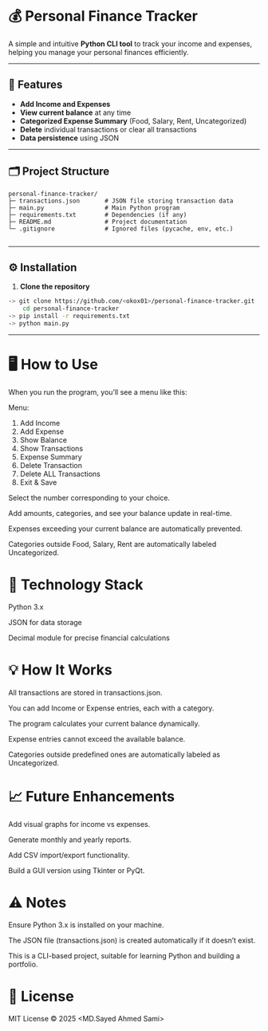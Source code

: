 # 💰 Personal Finance Tracker

A simple and intuitive **Python CLI tool** to track your income and expenses, helping you manage your personal finances efficiently.

---

## 📌 Features

- **Add Income and Expenses**  
- **View current balance** at any time  
- **Categorized Expense Summary** (Food, Salary, Rent, Uncategorized)  
- **Delete** individual transactions or clear all transactions  
- **Data persistence** using JSON  

---

## 🗂 Project Structure

```text
personal-finance-tracker/
├─ transactions.json       # JSON file storing transaction data
├─ main.py                 # Main Python program
├─ requirements.txt        # Dependencies (if any)
├─ README.md               # Project documentation
└─ .gitignore              # Ignored files (pycache, env, etc.)


```

---
## ⚙️ Installation

1. **Clone the repository**  
```bash
-> git clone https://github.com/<okox01>/personal-finance-tracker.git    
    cd personal-finance-tracker
-> pip install -r requirements.txt
-> python main.py


```
---
# 🖥️ How to Use


When you run the program, you’ll see a menu like this:

Menu:
1. Add Income
2. Add Expense
3. Show Balance
4. Show Transactions
5. Expense Summary
6. Delete Transaction
7. Delete ALL Transactions
8. Exit & Save


Select the number corresponding to your choice.

Add amounts, categories, and see your balance update in real-time.

Expenses exceeding your current balance are automatically prevented.

Categories outside Food, Salary, Rent are automatically labeled Uncategorized.


# 🔧 Technology Stack

Python 3.x

JSON for data storage

Decimal module for precise financial calculations

# 💡 How It Works

All transactions are stored in transactions.json.

You can add Income or Expense entries, each with a category.

The program calculates your current balance dynamically.

Expense entries cannot exceed the available balance.

Categories outside predefined ones are automatically labeled as Uncategorized.

# 📈 Future Enhancements

Add visual graphs for income vs expenses.

Generate monthly and yearly reports.

Add CSV import/export functionality.

Build a GUI version using Tkinter or PyQt.

# ⚠️ Notes

Ensure Python 3.x is installed on your machine.

The JSON file (transactions.json) is created automatically if it doesn’t exist.

This is a CLI-based project, suitable for learning Python and building a portfolio.


# 📜 License

MIT License © 2025 <MD.Sayed Ahmed Sami>
